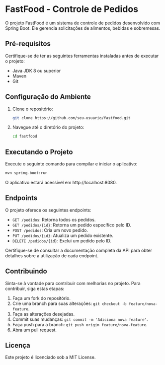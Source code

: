 # FastFood - Controle de Pedidos

O projeto FastFood é um sistema de controle de pedidos desenvolvido com Spring Boot. Ele gerencia solicitações de alimentos, bebidas e sobremesas.

## Pré-requisitos

Certifique-se de ter as seguintes ferramentas instaladas antes de executar o projeto:

- Java JDK 8 ou superior
- Maven
- Git

## Configuração do Ambiente

1. Clone o repositório:

   ```bash
   git clone https://github.com/seu-usuario/fastfood.git
   ```

2. Navegue até o diretório do projeto:

   ```bash
   cd fastfood
   ```
   
## Executando o Projeto

Execute o seguinte comando para compilar e iniciar o aplicativo:

```bash
mvn spring-boot:run
```

O aplicativo estará acessível em http://localhost:8080.

## Endpoints

O projeto oferece os seguintes endpoints:

- `GET /pedidos`: Retorna todos os pedidos.
- `GET /pedidos/{id}`: Retorna um pedido específico pelo ID.
- `POST /pedidos`: Cria um novo pedido.
- `PUT /pedidos/{id}`: Atualiza um pedido existente.
- `DELETE /pedidos/{id}`: Exclui um pedido pelo ID.

Certifique-se de consultar a documentação completa da API para obter detalhes sobre a utilização de cada endpoint.

## Contribuindo

Sinta-se à vontade para contribuir com melhorias no projeto. Para contribuir, siga estas etapas:

1. Faça um fork do repositório.
2. Crie uma branch para suas alterações: `git checkout -b feature/nova-feature`.
3. Faça as alterações desejadas.
4. Commit suas mudanças: `git commit -m 'Adiciona nova feature'`.
5. Faça push para a branch: `git push origin feature/nova-feature`.
6. Abra um pull request.

## Licença

Este projeto é licenciado sob a MIT License.
